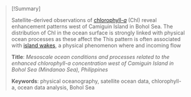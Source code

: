>[!Summary]
>
> Satellite-derived observations of [chlorophyll-*a*](notes/chl.md) (Chl) reveal enhancement patterns west of Camiguin Island in Bohol Sea. The distribution of Chl in the ocean surface is strongly linked with physical ocean processes as these affect the   This pattern is often associated with [island wakes](notes/island-wakes.md), a physical phenomenon where and incoming flow 
> 
>**Title**: *Mesoscale ocean conditions and processes related to the enhanced chlorophyll-a concentration west of Camiguin Island in Bohol Sea (Mindanao Sea), Philippines*
>
>**Keywords**: physical oceanography, satellite ocean data, chlorophyll-a, ocean data analysis, Bohol Sea